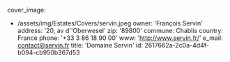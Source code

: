 cover_image:
  - /assets/img/Estates/Covers/servin.jpeg
owner: 'François Servin'
address: '20, av d''Oberwesel'
zip: '89800'
commune: Chablis
country: France
phone: '+33 3 86 18 90 00'
www: 'http://www.servin.fr/'
e_mail: contact@servin.fr
title: 'Domaine Servin'
id: 2617662a-2c0a-4d4f-b094-cb950b367d53
